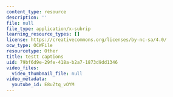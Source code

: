 ```yaml
---
content_type: resource
description: ''
file: null
file_type: application/x-subrip
learning_resource_types: []
license: https://creativecommons.org/licenses/by-nc-sa/4.0/
ocw_type: OCWFile
resourcetype: Other
title: testt captions
uid: 79bf6d9e-29fe-418a-b2a7-1873d9dd1346
video_files:
  video_thumbnail_file: null
video_metadata:
  youtube_id: E8uZtq_vOYM
---
```

